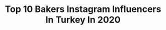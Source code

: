 ---
title: Top 10 Bakers Instagram Influencers In Turkey In 2020
description: >-
  Find top bakers Instagram influencers in Turkey in 2020. Most popular hashtags: #istanbul #turkey #food #foodporn.
platform: Instagram
hits: 110
text_top: See the best Instagram influencers on inBeat.
text_bottom: Our search engine holds 110 Instagram influencers like this in Turkey for you to contact.
profiles:
  - username: "hatibon"
    fullname: >-
      Hatibon
    bio: >-
      Food Blogger • Baker • Traveller • Sweet life in TR🇹🇷 IT🇮🇹 UK🇬🇧
    location: "Turkey"
    followers: 38271
    engagement: 201
    commentsToLikes: 0.053800
    id: ck8tavbnft7tk0j788agqqthr
    verified: false
    hashtags: "#can, #creamtart, #artizanf, #eatslow"
  - username: "barisdirbali"
    fullname: >-
      Barış Dırbalı
    bio: >-
      Tane Gurme Turkish Culinary Team Baker Chef, fırıncılık okulu eğitmen chef Turkish do&co executive Çırağan place kenpinski
    location: "Turkey"
    followers: 5385
    engagement: 585
    commentsToLikes: 0.168303
    id: ckap959zzr7gu0i783eclk6d8
    verified: false
    hashtags: "#barisdirbali, #breads, #ekmek, #tanegurme"
  - username: "gimezkuzu"
    fullname: >-
      ☼ Gizem Kuzu / Bakery
    bio: >-
      Baker • Sculptor • Postcard Designer @postcardsbeyond Çarşamba-Cuma 09:00-18:00 Cumartesi-Pazar 10:00-15:00 Pazartesi-Salı KAPALI
    location: "Turkey"
    followers: 53115
    engagement: 168
    commentsToLikes: 0.020290
    id: ck9wfcsp4oahj0j781h4x00l6
    verified: false
    hashtags: "#brownie, #quarantinelife, #whitechocolatebrownies, #feedfeedbaking"
  - username: "bakershamdeen"
    fullname: >-
      Beko Mc | بكر شمدين
    bio: >-
      #بيكو_ام_سي #الخال_سيستم كاتب ملحن و مغني . .................18 . 9 . 20 . 1 . 10 ♾ ✨.دمشق🎤
    location: "Turkey"
    followers: 57135
    engagement: 523
    commentsToLikes: 0.032233
    id: ck8szgd78oca50j78a3lzu7g4
    verified: false
    hashtags: "#2020, #thesystem, #damascus, #turkey"
  - username: "realweak"
    fullname: >-
      Violent Weak
    bio: >-
      Graffiti & Visual Artist 🇹🇷
    location: "Turkey"
    followers: 17340
    engagement: 382
    commentsToLikes: 0.031350
    id: ck15qtxrc4mld0i1958n8bwkl
    verified: false
    hashtags: "#flow, #violentweak, #retro, #muralart"
  - username: "chefmehmetgok"
    fullname: >-
      Mehmet Gök
    bio: >-
      President of Bocuse d'Or Turkey Restaurant Entrepreneur, chef owner Reserved Cappadocia Turkey @reservedcappadocia
    location: "Turkey"
    followers: 7791
    engagement: 502
    commentsToLikes: 0.052487
    id: ck6ue52heov6u0j71fmkb5399
    verified: false
    hashtags: "#oliveoil, #vegetables, #homestyle, #instagood"
  - username: "hellrosagrau"
    fullname: >-
      H E L L R O S A G R A U
    bio: >-
      MILENA.Textil-Designerin. Waldorf-Lehrerin. Mama. 🥨Dinkelvollkorn-Backrezepte 🎪Familienzirkus in Hamburg 🧡post@hellrosagrau.de
    location: "Turkey"
    followers: 20141
    engagement: 263
    commentsToLikes: 0.023283
    id: ckap6ka5lg7g90i78q4cz55lr
    verified: false
    hashtags: "#selbstgemacht, #wolle, #familie, #vollkorn"
  - username: "ahmed_muhnad"
    fullname: >-
      AHMEDⓂMUHNAD-احمد مهند
    bio: >-
      🔴Official Account فنان عراقي⚫️ (اعتزمْ وكدَّ فإِن مضيتَ فلا تقفْ. .. واصبرْ وثابرْ فالنجاحُ محققُ)
    location: "Turkey"
    followers: 12494
    engagement: 196
    commentsToLikes: 0.022936
    id: ck8szgepiocfo0j78ibpheva8
    verified: false
    hashtags: "#baghdad, #explorepage, #music, #iraq"
  - username: "sokak_insan"
    fullname: >-
      Sokak ve İnsan
    bio: >-
      🌸Nature & Street & Portrait 🌸 tag us #sokak_insan @sokak_insan founder & admin :👉@ymk_photo 🗣
    location: "Turkey"
    followers: 23417
    engagement: 393
    commentsToLikes: 0.009940
    id: ck14ld58nu2lz0i19r8fdhhtd
    verified: false
    hashtags: "#eyes, #baby, #bw, #love"
  - username: "eraykilic"
    fullname: >-
      Eray Kılıç🍴Yemek & Gastronomi
    bio: >-
      😋 Lokanta ~ Restoran “YE-RİM” 🇹🇷 Yeni Lezzetler İçin “SEYYAH” 🍽 Gastro “PR” | “JÜRİ” | “YAZAR”
    location: "Turkey"
    followers: 151424
    engagement: 116
    commentsToLikes: 0.033552
    id: ck0vzprmhaajg0i19u3648hjf
    verified: false
    hashtags: "#lezzet, #food, #eraykilic, #kad"
---